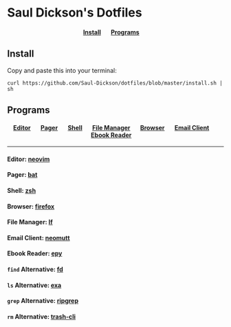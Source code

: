 # Saul Dickson's Dotfiles

<div align="center">
<h4>
<a href="#Install">Install</a>&nbsp;&nbsp;&nbsp;&nbsp;&nbsp;&nbsp;
<a href="#Programs">Programs</a>&nbsp;&nbsp;&nbsp;&nbsp;&nbsp;&nbsp;
</h4>
</div>

## Install
Copy and paste this into your terminal:

`curl https://github.com/Saul-Dickson/dotfiles/blob/master/install.sh | sh`

## Programs

<div align="center">
<h4>
<a href="#editor-neovim">Editor</a>&nbsp;&nbsp;&nbsp;&nbsp;&nbsp;&nbsp;
<a href="#pager-bat">Pager</a>&nbsp;&nbsp;&nbsp;&nbsp;&nbsp;&nbsp;
<a href="#shell-zsh">Shell</a>&nbsp;&nbsp;&nbsp;&nbsp;&nbsp;&nbsp;
<a href="#file-manager-lf">File Manager</a>&nbsp;&nbsp;&nbsp;&nbsp;&nbsp;&nbsp;
<a href="#browser-firefox">Browser</a>&nbsp;&nbsp;&nbsp;&nbsp;&nbsp;&nbsp;
<a href="#email-client-neomutt">Email Client</a>&nbsp;&nbsp;&nbsp;&nbsp;&nbsp;&nbsp;
<a href="#ebook-reader-epy">Ebook Reader</a>&nbsp;&nbsp;&nbsp;&nbsp;&nbsp;&nbsp;
</h4>
</div>
<hr/>

#### Editor: [neovim](https://github.com/neovim/neovim)

#### Pager: [bat](https://github.com/sharkdp/bat)

#### Shell: [zsh](http://zsh.sourceforge.net)

#### Browser: [firefox](https://www.mozilla.org/en-US/firefox/new/)

#### File Manager: [lf](https://github.com/gokcehan/lf)

#### Email Client: [neomutt](https://github.com/neomutt/neomutt)

#### Ebook Reader: [epy](https://github.com/wustho/epy)

#### `find` Alternative: [fd](https://github.com/sharkdp/fd)

#### `ls` Alternative: [exa](https://github.com/ogham/exa)

#### `grep` Alternative: [ripgrep](https://github.com/BurntSushi/ripgrep)

#### `rm` Alternative: [trash-cli](https://github.com/sindresorhus/trash-cli)
